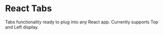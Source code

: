 # React Tabs

Tabs functionality ready to plug into any React app.
Currently supports Top and Left display.